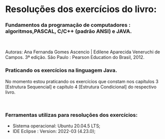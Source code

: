 # Resoluções dos exercícios do livro:

### Fundamentos da programação de computadores : algoritmos,PASCAL, C/C++ (padrão ANSI) e JAVA.
<br>
<p>Autoras: Ana Fernanda Gomes Ascencio | Edilene Aparecida Veneruchi de Campos. 3ª edição. São Paulo : Pearson Education do Brasil, 2012.</p>

### Praticando os exercícios na linguagem Java.

 No momento estou praticando os exercícios que constam nos capítulos 3 [Estrutura Sequencial] e capítulo 4 [Estrutura Condicional] do respectivo livro.</p> 

<br>

### Ferramentas utilizas para resoluções dos exercícios:
- Sistema operacional: Ubuntu 20.04.5 LTS; 
- IDE Eclipse : Version: 2022-03 (4.23.0);
